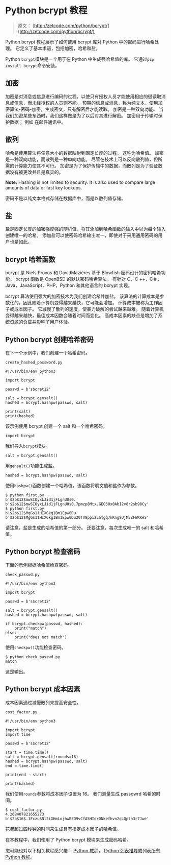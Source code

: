 # Python bcrypt 教程

> 原文： [http://zetcode.com/python/bcrypt/](http://zetcode.com/python/bcrypt/)

Python bcrypt 教程展示了如何使用 bcrypt 库对 Python 中的密码进行哈希处理。 它定义了基本术语，包括加密，哈希和盐。

Python `bcrypt`模块是一个用于在 Python 中生成强哈希值的库。 它通过`pip install bcrypt`命令安装。

## 加密

加密是对消息或信息进行编码的过程，以使只有授权人员才能使用相应的键读取消息或信息，而未经授权的人员则不能。 预期的信息或消息，称为纯文本，使用加密算法-密码-加密，生成密文，只有解密后才能读取。 加密是一种双向功能。 当我们加密某些东西时，我们这样做是为了以后对其进行解密。 加密用于传输时保护数据； 例如 在邮件通讯中。

## 散列

哈希是使用算法将任意大小的数据映射到固定长度的过程。 这称为哈希值。 加密是一种双向功能，而散列是一种单向功能。 尽管在技术上可以反向散列值，但所需的计算能力使其不可行。 加密是为了保护传输中的数据，而散列是为了验证数据没有被更改并且是真实的。

**Note:** Hashing is not limited to security. It is also used to compare large amounts of data or fast key lookups.

密码不是以纯文本格式存储在数据库中，而是以散列值存储。

## 盐

盐是固定长度的加密强度强的随机值，将其添加到哈希函数的输入中以为每个输入创建唯一的哈希。 添加盐可以使密码哈希输出唯一，即使对于采用通用密码的用户也是如此。

## bcrypt 哈希函数

bcrypt 是 Niels Provos 和 DavidMazières 基于 Blowfish 密码设计的密码哈希功能。 bcrypt 函数是 OpenBSD 的默认密码哈希算法。 有针对 C，C ++，C＃，Java，JavaScript，PHP，Python 和其他语言的 bcrypt 实现。

bcrypt 算法使用强大的加密技术为我们创建哈希并加盐。 该算法的计算成本是参数化的，因此随着计算机变得越来越快，它可能会增加。 计算成本被称为工作因子或成本因子。 它减慢了散列的速度，使暴力破解的尝试越来越难。 随着计算机变得越来越快，最佳成本因数会随着时间而变化。 高成本因素的缺点是增加了系统资源的负载并影响了用户体验。

## Python bcrypt 创建哈希密码

在下一个示例中，我们创建一个哈希密码。

`create_hashed_password.py`

```
#!/usr/bin/env python3

import bcrypt

passwd = b's$cret12'

salt = bcrypt.gensalt()
hashed = bcrypt.hashpw(passwd, salt)

print(salt)
print(hashed)

```

该示例使用 bcrypt 创建一个 salt 和一个哈希密码。

```
import bcrypt

```

我们导入`bcrypt`模块。

```
salt = bcrypt.gensalt()

```

用`gensalt()`功能生成盐。

```
hashed = bcrypt.hashpw(passwd, salt)

```

使用`hashpw()`函数创建一个哈希值，该函数将明文值和盐作为参数。

```
$ python first.py
b'$2b$12$mwSIOyxLJid1jFLgnU0s0.'
b'$2b$12$mwSIOyxLJid1jFLgnU0s0.7pmzp8Mtx.GEO30x0AbI2v8r2sb98Cy'
$ python first.py
b'$2b$12$MgGs11HIXGkg1Bm1Epw0Du'
b'$2b$12$MgGs11HIXGkg1Bm1Epw0Du20TV8ppi2Latgq7kKng8UjM5ZFWKKeS'

```

请注意，盐是生成的哈希值的第一部分。 还要注意，每次生成唯一的 salt 和哈希值。

## Python bcrypt 检查密码

下面的示例根据哈希值检查密码。

`check_passwd.py`

```
#!/usr/bin/env python3

import bcrypt

passwd = b's$cret12'

salt = bcrypt.gensalt()
hashed = bcrypt.hashpw(passwd, salt)

if bcrypt.checkpw(passwd, hashed):
    print("match")
else:
    print("does not match")

```

使用`checkpw()`功能检查密码。

```
$ python check_passwd.py
match

```

这是输出。

## Python bcrypt 成本因素

成本因素通过减慢散列来提高安全性。

`cost_factor.py`

```
#!/usr/bin/env python3

import bcrypt
import time

passwd = b's$cret12'

start = time.time()
salt = bcrypt.gensalt(rounds=16)
hashed = bcrypt.hashpw(passwd, salt)
end = time.time()

print(end - start)

print(hashed)

```

我们使用`rounds`参数将成本因子设置为 16。 我们测量生成 passowrd 哈希的时间。

```
$ cost_factor.py
4.268407821655273
b'$2b$16$.1FczuSNl2iXHmLojhwBZO9vCfA5HIqrONkefhvn2qLQpth3r7Jwe'

```

花费超过四秒钟的时间来生成具有指定成本因子的哈希值。

在本教程中，我们使用了 Python bcrypt 模块来生成密码哈希。

您可能也对以下相关教程感兴趣： [Python 教程](/lang/python/)， [Python 列表推导](/articles/pythonlistcomprehensions/)或列表[所有 Python 教程](/all/#python)。